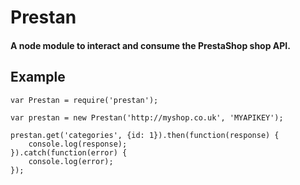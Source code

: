 # Prestan
#### A node module to interact and consume the PrestaShop shop API.

## Example
```
var Prestan = require('prestan');

var prestan = new Prestan('http://myshop.co.uk', 'MYAPIKEY');

prestan.get('categories', {id: 1}).then(function(response) {
	console.log(response);
}).catch(function(error) {
	console.log(error);
});
```